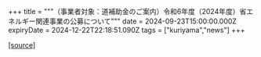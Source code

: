 +++
title = """（事業者対象：道補助金のご案内）令和6年度（2024年度）省エネルギー関連事業の公募について"""
date = 2024-09-23T15:00:00.000Z
expiryDate = 2024-12-22T22:18:51.090Z
tags = ["kuriyama","news"]
+++


[[source]](https://www.town.kuriyama.hokkaido.jp/site/-/27194.html)
